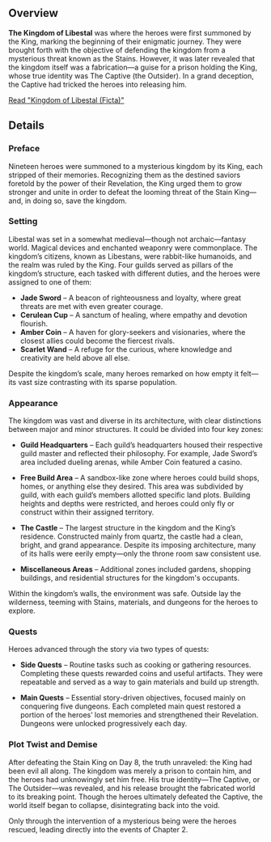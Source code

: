 <!-- title: Kingdom of Libestal (Ficta) -->
<!-- quote: A noble kingdom, besieged by monsters of shadow—but it was all a lie -->
<!-- chapter: 0 -->
<!-- images: (Entrance into the Kingdom of Libestal), (Libestal Overview #1), (Libestal Overview #2), (Outside view of the kingdom's castle), (Outside view of the Shopping Building #1), (Outside view of the Shopping Building #2), (Libestal's Wilderness #1), (Libestal's Wilderness #2), (Libestal's Wilderness #3), (Libestal's Wilderness #4), (Libestal's Wilderness #5), (Front view of Libestal Castle), (Kingdom of Libestal Concept Art), (Map of Libestal and the five Dungeons)  --->
<!-- model: false -->

## Overview

**The Kingdom of Libestal** was where the heroes were first summoned by the King, marking the beginning of their enigmatic journey. They were brought forth with the objective of defending the kingdom from a mysterious threat known as the Stains. However, it was later revealed that the kingdom itself was a fabrication—a guise for a prison holding the King, whose true identity was The Captive (the Outsider). In a grand deception, the Captive had tricked the heroes into releasing him.

[Read "Kingdom of Libestal (Ficta)"](#text:libestal-ficta)

## Details

### Preface

Nineteen heroes were summoned to a mysterious kingdom by its King, each stripped of their memories. Recognizing them as the destined saviors foretold by the power of their Revelation, the King urged them to grow stronger and unite in order to defeat the looming threat of the Stain King—and, in doing so, save the kingdom.

### Setting

Libestal was set in a somewhat medieval—though not archaic—fantasy world. Magical devices and enchanted weaponry were commonplace. The kingdom’s citizens, known as Libestans, were rabbit-like humanoids, and the realm was ruled by the King. Four guilds served as pillars of the kingdom’s structure, each tasked with different duties, and the heroes were assigned to one of them:

- **Jade Sword** – A beacon of righteousness and loyalty, where great threats are met with even greater courage.
- **Cerulean Cup** – A sanctum of healing, where empathy and devotion flourish.
- **Amber Coin** – A haven for glory-seekers and visionaries, where the closest allies could become the fiercest rivals.
- **Scarlet Wand** – A refuge for the curious, where knowledge and creativity are held above all else.

Despite the kingdom’s scale, many heroes remarked on how empty it felt—its vast size contrasting with its sparse population.

### Appearance

The kingdom was vast and diverse in its architecture, with clear distinctions between major and minor structures. It could be divided into four key zones:

- **Guild Headquarters** – Each guild’s headquarters housed their respective guild master and reflected their philosophy. For example, Jade Sword’s area included dueling arenas, while Amber Coin featured a casino.

- **Free Build Area** – A sandbox-like zone where heroes could build shops, homes, or anything else they desired. This area was subdivided by guild, with each guild’s members allotted specific land plots. Building heights and depths were restricted, and heroes could only fly or construct within their assigned territory.

- **The Castle** – The largest structure in the kingdom and the King’s residence. Constructed mainly from quartz, the castle had a clean, bright, and grand appearance. Despite its imposing architecture, many of its halls were eerily empty—only the throne room saw consistent use.

- **Miscellaneous Areas** – Additional zones included gardens, shopping buildings, and residential structures for the kingdom's occupants.

Within the kingdom’s walls, the environment was safe. Outside lay the wilderness, teeming with Stains, materials, and dungeons for the heroes to explore.

### Quests

Heroes advanced through the story via two types of quests:

- **Side Quests** – Routine tasks such as cooking or gathering resources. Completing these quests rewarded coins and useful artifacts. They were repeatable and served as a way to gain materials and build up strength.

- **Main Quests** – Essential story-driven objectives, focused mainly on conquering five dungeons. Each completed main quest restored a portion of the heroes’ lost memories and strengthened their Revelation. Dungeons were unlocked progressively each day.

### Plot Twist and Demise

After defeating the Stain King on Day 8, the truth unraveled: the King had been evil all along. The kingdom was merely a prison to contain him, and the heroes had unknowingly set him free. His true identity—The Captive, or The Outsider—was revealed, and his release brought the fabricated world to its breaking point. Though the heroes ultimately defeated the Captive, the world itself began to collapse, disintegrating back into the void.

Only through the intervention of a mysterious being were the heroes rescued, leading directly into the events of Chapter 2.
